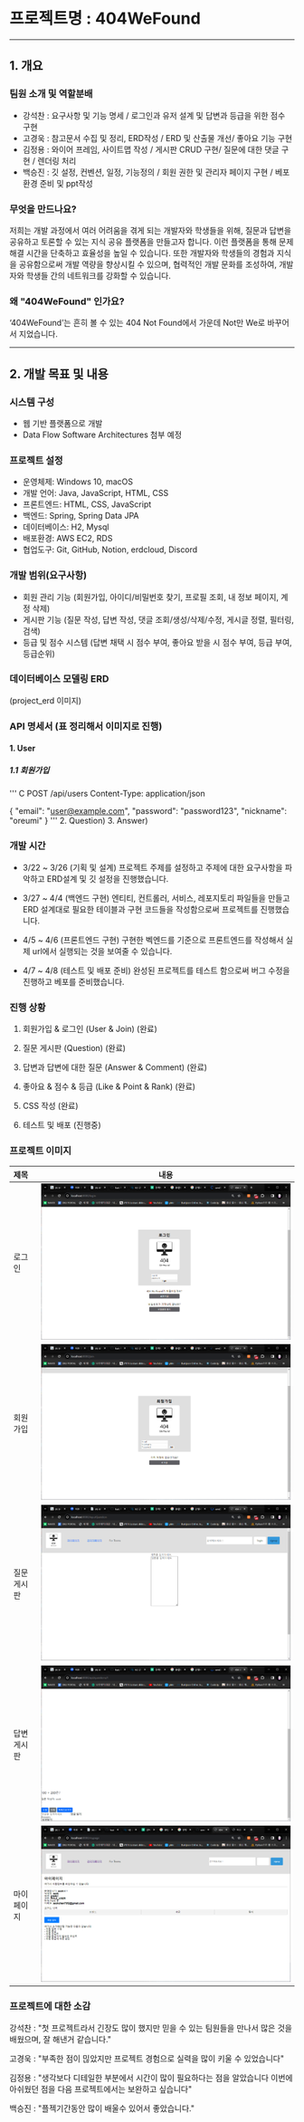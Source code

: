 # 프로젝트명 : 404WeFound
***
## 1. 개요

### 팀원 소개 및 역할분배

- 강석찬 : 요구사항 및 기능 명세 / 로그인과 유저 설계 및 답변과 등급을 위한 점수 구현 
- 고경욱 : 참고문서 수집 및 정리, ERD작성 / ERD 및 산출물 개선/ 좋아요 기능 구현
- 김정용 : 와이어 프레임, 사이트맵 작성 / 게시판 CRUD 구현/ 질문에 대한 댓글 구현 / 렌더링 처리
- 백승진 : 깃 설정, 컨벤션, 일정, 기능정의 / 회원 권한 및 관리자 페이지 구현 / 베포 환경 준비 및 ppt작성

### 무엇을 만드나요?

저희는 개발 과정에서 여러 어려움을 겪게 되는 개발자와 학생들을 위해,
질문과 답변을 공유하고 토론할 수 있는 지식 공유 플랫폼을 만들고자 합니다.
이런 플랫폼을 통해 문제 해결 시간을 단축하고 효율성을 높일 수 있습니다.
또한 개발자와 학생들의 경험과 지식을 공유함으로써 개발 역량을 향상시킬 수 있으며,
협력적인 개발 문화를 조성하여, 개발자와 학생들 간의 네트워크를 강화할 수 있습니다.

### 왜 "404WeFound" 인가요?

‘404WeFound’는 흔히 볼 수 있는 404 Not Found에서 가운데 Not만 We로 바꾸어서 지었습니다.
***
## 2. 개발 목표 및 내용

### 시스템 구성

- 웹 기반 플랫폼으로 개발
- Data Flow Software Architectures 첨부 예정

### 프로젝트 설정

- 운영체제: Windows 10, macOS
- 개발 언어: Java, JavaScript, HTML, CSS
- 프론트엔드: HTML, CSS, JavaScript
- 백엔드: Spring, Spring Data JPA
- 데이터베이스: H2, Mysql
- 배포환경: AWS EC2, RDS
- 협업도구: Git, GitHub, Notion, erdcloud, Discord

### 개발 범위(요구사항)

- 회원 관리 기능 (회원가입, 아이디/비밀번호 찾기, 프로필 조회, 내 정보 페이지, 계정 삭제)
- 게시판 기능 (질문 작성, 답변 작성, 댓글 조회/생성/삭제/수정, 게시글 정렬, 필터링, 검색)
- 등급 및 점수 시스템 (답변 채택 시 점수 부여, 좋아요 받을 시 점수 부여, 등급 부여, 등급순위)

### 데이터베이스 모델링 ERD

(project_erd 이미지)

### API 명세서 (표 정리해서 이미지로 진행)
#### 1. User
##### 1.1 회원가입
''' C
POST /api/users
Content-Type: application/json

{
  "email": "user@example.com",
  "password": "password123",
  "nickname": "oreumi"
} 
'''
2. Question)
3. Answer)


### 개발 시간

- 3/22 ~ 3/26 (기획 및 설계) 프로젝트 주제를 설정하고 주제에 대한 요구사항을 파악하고 ERD설계 및 깃 설정을 진행했습니다.

- 3/27 ~ 4/4 (백엔드 구현) 엔티티, 컨트롤러, 서비스, 레포지토리 파일들을 만들고 ERD 설계대로 필요한 테이블과 구현 코드들을 작성함으로써 프로젝트를 진행했습니다.

- 4/5 ~ 4/6 (프론트엔드 구현) 구현한 벡엔드를 기준으로 프론트엔드를 작성해서 실제 url에서 실행되는 것을 보여줄 수 있습니다.

- 4/7 ~ 4/8 (테스트 및 배포 준비) 완성된 프로젝트를 테스트 함으로써 버그 수정을 진행하고 베포를 준비했습니다.

### 진행 상황

1. 회원가입 & 로그인 (User & Join) (완료)

2. 질문 게시판 (Question) (완료)

3. 답변과 답변에 대한 질문 (Answer & Comment) (완료)

4. 좋아요 & 점수 & 등급 (Like & Point & Rank) (완료)

5. CSS 작성 (완료)

6. 테스트 및 배포 (진행중)

### 프로젝트 이미지

|제목|내용|
|:---|:---:|
|로그인|![로그인페이지](https://github.com/KSC1019/Javaproject-1/blob/master/src/ch9/%EC%8B%A4%ED%96%89%20%EC%9D%B4%EB%AF%B8%EC%A7%80(%EB%A1%9C%EA%B7%B8%EC%9D%B8).PNG)|
|회원가입|![회원가입페이지](https://github.com/KSC1019/Javaproject-1/blob/master/src/ch9/%ED%9A%8C%EC%9B%90%EA%B0%80%EC%9E%85%20%ED%8E%98%EC%9D%B4%EC%A7%80.PNG)|
|질문게시판|![질문페이지](https://github.com/KSC1019/Javaproject-1/blob/master/src/ch9/%EC%A7%88%EB%AC%B8%EA%B2%8C%EC%8B%9C%ED%8C%90.PNG)|
|답변게시판|![답변페이지](https://github.com/KSC1019/Javaproject-1/blob/master/src/ch9/%EB%8B%B5%EB%B3%80%EA%B3%BC%20%EB%8C%93%EA%B8%80%20%EB%8B%AC%EA%B8%B0.PNG)|
|마이페이지|![마이페이지](https://github.com/KSC1019/Javaproject-1/blob/master/src/ch9/%EB%A7%88%EC%9D%B4%ED%8E%98%EC%9D%B4%EC%A7%80.PNG)|

### 프로젝트에 대한 소감
 
강석찬 : "첫 프로젝트라서 긴장도 많이 했지만 믿을 수 있는 팀원들을 만나서 많은 것을 배웠으며, 잘 해낸거 같습니다."

고경욱 : "부족한 점이 믾았지만 프로젝트 경험으로 실력을 많이 키울 수 있었습니다"

김정용 :  "생각보다 디테일한 부분에서 시간이 많이 필요하다는 점을 알았습니다 이번에 아쉬웠던 점을 다음 프로젝트에서는 보완하고 싶습니다"

백승진 : "플젝기간동안 많이 배울수 있어서 좋았습니다."

